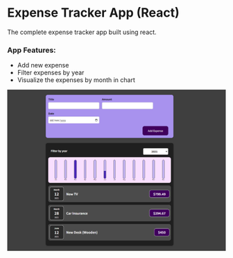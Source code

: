 # Expense Tracker App (React)

The complete expense tracker app built using react.

### App Features:
- Add new expense
- Filter expenses by year
- Visualize the expenses by month in chart

![App Screenshot](/app_screenshot.png?raw=true "App Screenshot")
